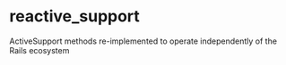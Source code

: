 reactive_support
================

ActiveSupport methods re-implemented to operate independently of the Rails ecosystem
